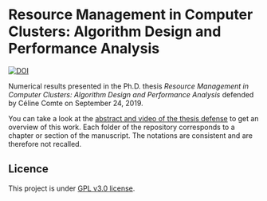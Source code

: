 # Resource Management in Computer Clusters: Algorithm Design and Performance Analysis

[![DOI](https://zenodo.org/badge/201924451.svg)](https://zenodo.org/badge/latestdoi/201924451)

Numerical results presented in the Ph.D. thesis <em>Resource Management in Computer Clusters: Algorithm Design and Performance Analysis</em> defended by Céline Comte on September 24, 2019.

You can take a look at the [abstract and video of the thesis defense](https://www.lincs.fr/events/thesis-defense-3/) to get an overview of this work. Each folder of the repository corresponds to a chapter or section of the manuscript. The notations are consistent and are therefore not recalled.

## Licence

This project is under [GPL v3.0 license](LICENSE).
